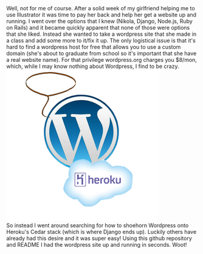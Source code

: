 <!-- 
.. title: I made a Wordpress site on Heroku!
.. slug: i-made-a-wordpress-site-on-heroku
.. date: 2015-05-01 09:41:25 UTC-05:00
.. tags: code, random
.. category: 
.. link: 
.. description: 
.. type: text
-->

<div class="row" >
<div class="col-md-8">
Well, not for me of course. After a solid week of my girlfriend helping me to use Illustrator it was
time to pay her back and help her get a website up and running. I went over the options that I knew
(Nikola, Django, Node.js, Ruby on Rails) and it became quickly apparent that none of those were
options that she liked. Instead she wanted to take a wordpress site that she made in a class and add
some more to it/fix it up. The only logistical issue is that it's hard to find a wordpress host for
free that allows you to use a custom domain (she's about to graduate from school so it's important
that she have a real website name). For that privilege wordpress.org charges you $8/mon, which,
while I may know nothing about Wordpress, I find to be crazy.
</div>
<div class="col-md-4">
<img src='/images/wordpress_heroku.png'></img>
</div>

<!-- TEASER_END -->
<div class='col-md-12'>
So instead I went around searching for how to shoehorn Wordpress onto Heroku's Cedar stack (which is
where Django ends up). Luckily others have already had this desire and it was super easy!  Using
this <a src='https://github.com/mhoofman/wordpress-heroku'>github</a> repository and README I had the
wordpress site up and running in seconds. Woot!
</div>
</div>
